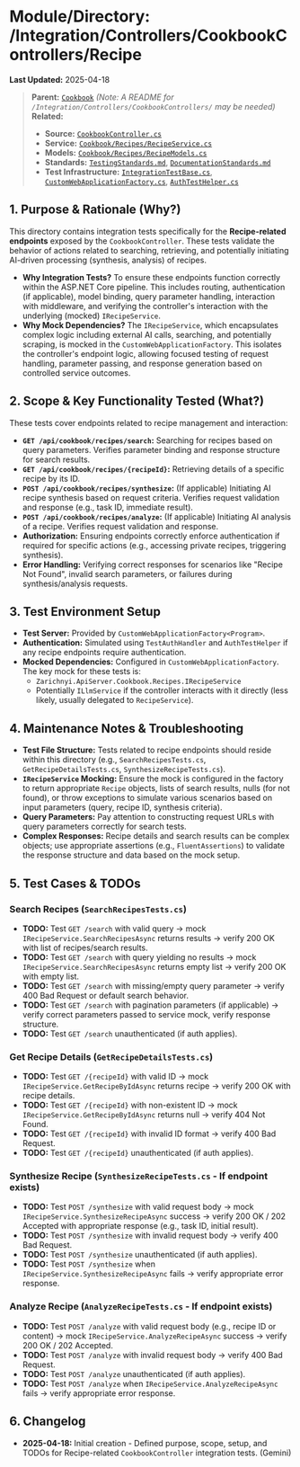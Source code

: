 # Module/Directory: /Integration/Controllers/CookbookControllers/Recipe

**Last Updated:** 2025-04-18

> **Parent:** [`Cookbook`](../README.md)
> *(Note: A README for `/Integration/Controllers/CookbookControllers/` may be needed)*
> **Related:**
> * **Source:** [`CookbookController.cs`](../../../../../Zarichney.Server/Controllers/CookbookController.cs)
> * **Service:** [`Cookbook/Recipes/RecipeService.cs`](../../../../../Zarichney.Server/Cookbook/Recipes/RecipeService.cs)
> * **Models:** [`Cookbook/Recipes/RecipeModels.cs`](../../../../../Zarichney.Server/Cookbook/Recipes/RecipeModels.cs)
> * **Standards:** [`TestingStandards.md`](../../../../../Docs/Standards/TestingStandards.md), [`DocumentationStandards.md`](../../../../../Docs/Standards/DocumentationStandards.md)
> * **Test Infrastructure:** [`IntegrationTestBase.cs`](../../../IntegrationTestBase.cs), [`CustomWebApplicationFactory.cs`](../../../Framework/Fixtures/CustomWebApplicationFactory.cs), [`AuthTestHelper.cs`](../../../Framework/Helpers/AuthTestHelper.cs)

## 1. Purpose & Rationale (Why?)

This directory contains integration tests specifically for the **Recipe-related endpoints** exposed by the `CookbookController`. These tests validate the behavior of actions related to searching, retrieving, and potentially initiating AI-driven processing (synthesis, analysis) of recipes.

* **Why Integration Tests?** To ensure these endpoints function correctly within the ASP.NET Core pipeline. This includes routing, authentication (if applicable), model binding, query parameter handling, interaction with middleware, and verifying the controller's interaction with the underlying (mocked) `IRecipeService`.
* **Why Mock Dependencies?** The `IRecipeService`, which encapsulates complex logic including external AI calls, searching, and potentially scraping, is mocked in the `CustomWebApplicationFactory`. This isolates the controller's endpoint logic, allowing focused testing of request handling, parameter passing, and response generation based on controlled service outcomes.

## 2. Scope & Key Functionality Tested (What?)

These tests cover endpoints related to recipe management and interaction:

* **`GET /api/cookbook/recipes/search`:** Searching for recipes based on query parameters. Verifies parameter binding and response structure for search results.
* **`GET /api/cookbook/recipes/{recipeId}`:** Retrieving details of a specific recipe by its ID.
* **`POST /api/cookbook/recipes/synthesize`:** (If applicable) Initiating AI recipe synthesis based on request criteria. Verifies request validation and response (e.g., task ID, immediate result).
* **`POST /api/cookbook/recipes/analyze`:** (If applicable) Initiating AI analysis of a recipe. Verifies request validation and response.
* **Authorization:** Ensuring endpoints correctly enforce authentication if required for specific actions (e.g., accessing private recipes, triggering synthesis).
* **Error Handling:** Verifying correct responses for scenarios like "Recipe Not Found", invalid search parameters, or failures during synthesis/analysis requests.

## 3. Test Environment Setup

* **Test Server:** Provided by `CustomWebApplicationFactory<Program>`.
* **Authentication:** Simulated using `TestAuthHandler` and `AuthTestHelper` if any recipe endpoints require authentication.
* **Mocked Dependencies:** Configured in `CustomWebApplicationFactory`. The key mock for these tests is:
    * `Zarichnyi.ApiServer.Cookbook.Recipes.IRecipeService`
    * Potentially `ILlmService` if the controller interacts with it directly (less likely, usually delegated to `RecipeService`).

## 4. Maintenance Notes & Troubleshooting

* **Test File Structure:** Tests related to recipe endpoints should reside within this directory (e.g., `SearchRecipesTests.cs`, `GetRecipeDetailsTests.cs`, `SynthesizeRecipeTests.cs`).
* **`IRecipeService` Mocking:** Ensure the mock is configured in the factory to return appropriate `Recipe` objects, lists of search results, nulls (for not found), or throw exceptions to simulate various scenarios based on input parameters (query, recipe ID, synthesis criteria).
* **Query Parameters:** Pay attention to constructing request URLs with query parameters correctly for search tests.
* **Complex Responses:** Recipe details and search results can be complex objects; use appropriate assertions (e.g., `FluentAssertions`) to validate the response structure and data based on the mock setup.

## 5. Test Cases & TODOs

### Search Recipes (`SearchRecipesTests.cs`)
* **TODO:** Test `GET /search` with valid query -> mock `IRecipeService.SearchRecipesAsync` returns results -> verify 200 OK with list of recipes/search results.
* **TODO:** Test `GET /search` with query yielding no results -> mock `IRecipeService.SearchRecipesAsync` returns empty list -> verify 200 OK with empty list.
* **TODO:** Test `GET /search` with missing/empty query parameter -> verify 400 Bad Request or default search behavior.
* **TODO:** Test `GET /search` with pagination parameters (if applicable) -> verify correct parameters passed to service mock, verify response structure.
* **TODO:** Test `GET /search` unauthenticated (if auth applies).

### Get Recipe Details (`GetRecipeDetailsTests.cs`)
* **TODO:** Test `GET /{recipeId}` with valid ID -> mock `IRecipeService.GetRecipeByIdAsync` returns recipe -> verify 200 OK with recipe details.
* **TODO:** Test `GET /{recipeId}` with non-existent ID -> mock `IRecipeService.GetRecipeByIdAsync` returns null -> verify 404 Not Found.
* **TODO:** Test `GET /{recipeId}` with invalid ID format -> verify 400 Bad Request.
* **TODO:** Test `GET /{recipeId}` unauthenticated (if auth applies).

### Synthesize Recipe (`SynthesizeRecipeTests.cs` - If endpoint exists)
* **TODO:** Test `POST /synthesize` with valid request body -> mock `IRecipeService.SynthesizeRecipeAsync` success -> verify 200 OK / 202 Accepted with appropriate response (e.g., task ID, initial result).
* **TODO:** Test `POST /synthesize` with invalid request body -> verify 400 Bad Request.
* **TODO:** Test `POST /synthesize` unauthenticated (if auth applies).
* **TODO:** Test `POST /synthesize` when `IRecipeService.SynthesizeRecipeAsync` fails -> verify appropriate error response.

### Analyze Recipe (`AnalyzeRecipeTests.cs` - If endpoint exists)
* **TODO:** Test `POST /analyze` with valid request body (e.g., recipe ID or content) -> mock `IRecipeService.AnalyzeRecipeAsync` success -> verify 200 OK / 202 Accepted.
* **TODO:** Test `POST /analyze` with invalid request body -> verify 400 Bad Request.
* **TODO:** Test `POST /analyze` unauthenticated (if auth applies).
* **TODO:** Test `POST /analyze` when `IRecipeService.AnalyzeRecipeAsync` fails -> verify appropriate error response.

## 6. Changelog

* **2025-04-18:** Initial creation - Defined purpose, scope, setup, and TODOs for Recipe-related `CookbookController` integration tests. (Gemini)

